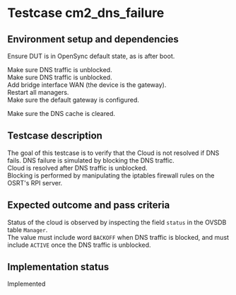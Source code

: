 # Testcase cm2_dns_failure

## Environment setup and dependencies

Ensure DUT is in OpenSync default state, as is after boot.

Make sure DNS traffic is unblocked.\
Make sure DNS traffic is unblocked.\
Add bridge interface WAN (the device is the
gateway).\
Restart all managers.\
Make sure the default gateway is configured.

Make sure the DNS cache is cleared.

## Testcase description

The goal of this testcase is to verify that the Cloud is not resolved if DNS fails. DNS failure is simulated by blocking
the DNS traffic.\
Cloud is resolved after DNS traffic is unblocked.\
Blocking is performed by manipulating the iptables
firewall rules on the OSRT's RPI server.

## Expected outcome and pass criteria

Status of the cloud is observed by inspecting the field `status` in the OVSDB table `Manager`.\
The value must include
word `BACKOFF` when DNS traffic is blocked, and must include `ACTIVE` once the DNS traffic is unblocked.

## Implementation status

Implemented
